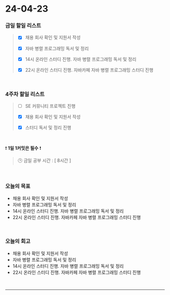 # 24-04-23
### 금일 할일 리스트
> - [x]  채용 회사 확인 및 지원서 작성
>
> - [x]  자바 병렬 프로그래밍 독서 및 정리
>
> - [x]  14시 온라인 스터디 진행. 자바 병렬 프로그래밍 독서 및 정리
>
> - [x]  22시 온라인 스터디 진행. 자바카페 자바 병렬 프로그래밍 스터디 진행

<br/>

### 4주차 할일 리스트  
> - [ ]  SE 커뮤니티 프로젝트 진행
>
> - [x]  채용 회사 확인 및 지원서 작성
>
> - [x]  스터디 독서 및 정리 진행

<br/>

❗ **1일 1커밋은 필수** ❗
> 🕒 금일 공부 시간 : [ 8시간 ]

<br/>

### 오늘의 목표
- 채용 회사 확인 및 지원서 작성
- 자바 병렬 프로그래밍 독서 및 정리
- 14시 온라인 스터디 진행. 자바 병렬 프로그래밍 독서 및 정리
- 22시 온라인 스터디 진행. 자바카페 자바 병렬 프로그래밍 스터디 진행

<br>

### 오늘의 회고
- 채용 회사 확인 및 지원서 작성
- 자바 병렬 프로그래밍 독서 및 정리
- 14시 온라인 스터디 진행. 자바 병렬 프로그래밍 독서 및 정리
- 22시 온라인 스터디 진행. 자바카페 자바 병렬 프로그래밍 스터디 진행


<br/>

------------  
